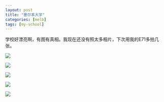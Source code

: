 ```yaml
---
layout: post
title: "墨尔本大学"
categories: [melb]
tags: [my-school]
---
```


学校好漂亮啊，有图有真相。我现在还没有照太多相片，下次用我的E71多拍几张。

![](https://lh5.googleusercontent.com/-zNjMwDMHf90/T3l0doDhp-I/AAAAAAAAANM/DOYXCMQxN0s/s400/19072010.jpg)

![](https://lh5.googleusercontent.com/-M0A5Wfyk3dk/T3l0d-7wncI/AAAAAAAAANQ/Ne02wNM2_nY/s400/20072010002.jpg)


![](https://lh6.googleusercontent.com/-rEtMEmFnSWo/T3l0dja-zyI/AAAAAAAAANU/YURXzc74Z1k/s400/21072010004.jpg)

![](https://lh5.googleusercontent.com/-lrFFeCdo120/T3l0grhNizI/AAAAAAAAANk/6knMtEe_ftA/s400/21072010005.jpg)

![](https://lh4.googleusercontent.com/-H_ykzp3ajE8/T3l0h6oLSXI/AAAAAAAAANw/5B9kU4DFD3w/s400/21072010006.jpg)